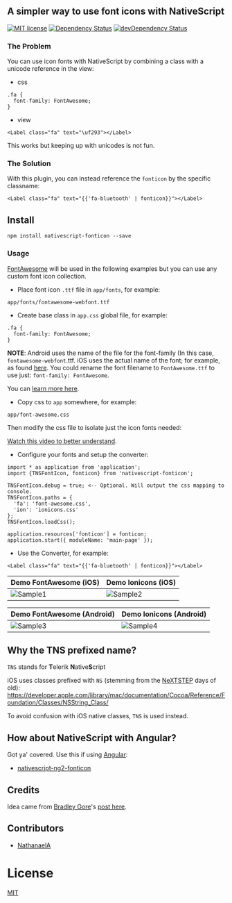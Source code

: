 ## A simpler way to use font icons with NativeScript

[![MIT license](http://img.shields.io/badge/license-MIT-brightgreen.svg)](http://opensource.org/licenses/MIT)
[![Dependency Status](https://david-dm.org/NathanWalker/nativescript-fonticon/status.svg)](https://david-dm.org/NathanWalker/nativescript-fonticon#info=dependencies) [![devDependency Status](https://david-dm.org/NathanWalker/nativescript-fonticon/dev-status.svg)](https://david-dm.org/NathanWalker/nativescript-fonticon#info=devDependencies)

### The Problem

You can use icon fonts with NativeScript by combining a class with a unicode reference in the view:

* css
```
.fa {
  font-family: FontAwesome;
}
```

* view
```
<Label class="fa" text="\uf293"></Label>
```

This works but keeping up with unicodes is not fun.

### The Solution

With this plugin, you can instead reference the `fonticon` by the specific classname:

```
<Label class="fa" text="{{'fa-bluetooth' | fonticon}}"></Label> 
```

## Install

```
npm install nativescript-fonticon --save
```

### Usage

[FontAwesome](https://fortawesome.github.io/Font-Awesome/) will be used in the following examples but you can use any custom font icon collection.

* Place font icon `.ttf` file in `app/fonts`, for example:
  
```
app/fonts/fontawesome-webfont.ttf
```

* Create base class in `app.css` global file, for example:

```
.fa {
  font-family: FontAwesome;
}
```

**NOTE**: Android uses the name of the file for the font-family (In this case, `fontawesome-webfont`.ttf. iOS uses the actual name of the font; for example, as found [here](https://github.com/FortAwesome/Font-Awesome/blob/master/css/font-awesome.css#L8). You could rename the font filename to `FontAwesome.ttf` to use just: `font-family: FontAwesome`. 

You can [learn more here](http://fluentreports.com/blog/?p=176).

* Copy css to `app` somewhere, for example:

```
app/font-awesome.css
```

Then modify the css file to isolate just the icon fonts needed:

[Watch this video to better understand]().

* Configure your fonts and setup the converter:

```
import * as application from 'application';
import {TNSFontIcon, fonticon} from 'nativescript-fonticon';

TNSFontIcon.debug = true; <-- Optional. Will output the css mapping to console.
TNSFontIcon.paths = {
  'fa': 'font-awesome.css',
  'ion': 'ionicons.css'
};
TNSFontIcon.loadCss();

application.resources['fonticon'] = fonticon;
application.start({ moduleName: 'main-page' });
```

* Use the Converter, for example:

```
<Label class="fa" text="{{'fa-bluetooth' | fonticon}}"></Label> 
``` 

Demo FontAwesome (iOS) |  Demo Ionicons (iOS)
-------- | ---------
![Sample1](https://cdn.filestackcontent.com/m6JyRO1fTsCHPohoZi5I?v=0) | ![Sample2](https://cdn.filestackcontent.com/jje2pehCRCeLDC8QHBmp?v=0)

Demo FontAwesome (Android) |  Demo Ionicons (Android)
-------- | -------
![Sample3](https://cdn.filestackcontent.com/lNCptx2aQisOa6p27iqb?v=0) | ![Sample4](https://cdn.filestackcontent.com/2ajSF92uQDusI37fEvQA?v=0)

## Why the TNS prefixed name?

`TNS` stands for **T**elerik **N**ative**S**cript

iOS uses classes prefixed with `NS` (stemming from the [NeXTSTEP](https://en.wikipedia.org/wiki/NeXTSTEP) days of old):
https://developer.apple.com/library/mac/documentation/Cocoa/Reference/Foundation/Classes/NSString_Class/

To avoid confusion with iOS native classes, `TNS` is used instead.

## How about NativeScript with Angular?

Got ya' covered. Use this if using [Angular](https://angular.io/):

* [nativescript-ng2-fonticon](https://github.com/NathanWalker/nativescript-ng2-fonticon)

## Credits

Idea came from [Bradley Gore](https://github.com/bradleygore)'s [post here](http://www.blog.bradleygore.com/2016/03/28/font-icons-in-nativescript/).

## Contributors

- [NathanaelA](https://github.com/NathanaelA)

# License

[MIT](/LICENSE)
